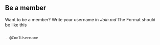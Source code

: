 ## Be a member
Want to be a member? Write your username in *Join.md*
The Format should be like this

```md

- @CoolUsername

```
